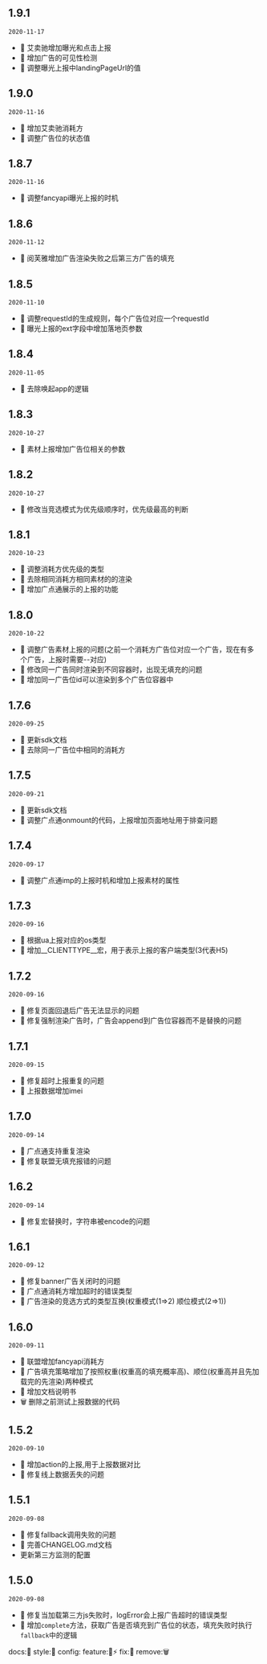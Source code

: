 ## 1.9.1
`2020-11-17`

- 🌟 艾卖驰增加曝光和点击上报
- 🌟 增加广告的可见性检测
- 🐞 调整曝光上报中landingPageUrl的值


## 1.9.0
`2020-11-16`

- 🌟 增加艾卖驰消耗方
- 🐞 调整广告位的状态值

## 1.8.7
`2020-11-16`

- 🐞 调整fancyapi曝光上报的时机

## 1.8.6
`2020-11-12`

- 🌟 阅芙雅增加广告渲染失败之后第三方广告的填充

## 1.8.5
`2020-11-10`

- 🌟 调整requestId的生成规则，每个广告位对应一个requestId
- 🌟 曝光上报的ext字段中增加落地页参数

## 1.8.4
`2020-11-05`

- 🐞 去除唤起app的逻辑

## 1.8.3
`2020-10-27`

- 🐞 素材上报增加广告位相关的参数

## 1.8.2
`2020-10-27`

- 🐞 修改当竞选模式为优先级顺序时，优先级最高的判断

## 1.8.1
`2020-10-23`

- 🐞 调整消耗方优先级的类型
- 🌟 去除相同消耗方相同素材的的渲染
- 🌟 增加广点通展示的上报的功能

## 1.8.0
`2020-10-22`

- 🐞 调整广告素材上报的问题(之前一个消耗方广告位对应一个广告，现在有多个广告，上报时需要--对应)
- 🐞 修改同一广告同时渲染到不同容器时，出现无填充的问题
- 🌟 增加同一广告位id可以渲染到多个广告位容器中

## 1.7.6
`2020-09-25`

- 📖 更新sdk文档
- 🌟 去除同一广告位中相同的消耗方

## 1.7.5
`2020-09-21`

- 📖 更新sdk文档
- 🌟 调整广点通onmount的代码，上报增加页面地址用于排查问题

## 1.7.4
`2020-09-17`

- 🌟 调整广点通imp的上报时机和增加上报素材的属性

## 1.7.3
`2020-09-16`

- 🐞 根据ua上报对应的os类型
- 🌟 增加__CLIENTTYPE__宏，用于表示上报的客户端类型(3代表H5)

## 1.7.2
`2020-09-16`

- 🐞 修复页面回退后广告无法显示的问题
- 🐞 修复强制渲染广告时，广告会append到广告位容器而不是替换的问题


## 1.7.1
`2020-09-15`

- 🐞 修复超时上报重复的问题
- 🌟 上报数据增加imei

## 1.7.0
`2020-09-14`
- 🌟 广点通支持重复渲染
- 🐞 修复联盟无填充报错的问题

## 1.6.2
`2020-09-14`

- 🐞 修复宏替换时，字符串被encode的问题

## 1.6.1
`2020-09-12`

- 🐞 修复banner广告关闭时的问题
- 🌟 广点通消耗方增加超时的错误类型
- 🐞 广告渲染的竞选方式的类型互换(权重模式(1=>2) 顺位模式(2=>1))

## 1.6.0
`2020-09-11`

- 🌟 联盟增加fancyapi消耗方
- 🌟 广告填充策略增加了按照权重(权重高的填充概率高)、顺位(权重高并且先加载完的先渲染)两种模式
- 🌟 增加文档说明书
- 🗑 删除之前测试上报数据的代码   

## 1.5.2
`2020-09-10`

- 🌟 增加action的上报,用于上报数据对比
- 🐞 修复线上数据丢失的问题

## 1.5.1
`2020-09-08`

- 🐞 修复fallback调用失败的问题
- 📖 完善CHANGELOG.md文档
-    更新第三方监测的配置

## 1.5.0
`2020-09-08`

- 🐞 修复当加载第三方js失败时，logError会上报广告超时的错误类型
- 🌟 增加`complete`方法，获取广告是否填充到广告位的状态，填充失败时执行`fallback`中的逻辑
 


docs:📖
style:💄
config:
feature:🌟⚡️
fix:🐞
remove:🗑
